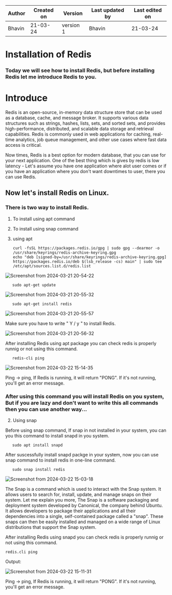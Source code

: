 | Author | Created on | Version | Last updated by | Last edited on |
| ------ | ---------- | ------- | --------------- | -------------- |
| Bhavin    | 21-03-24   | version 1 | Bhavin         | 21-03-24       |

# Installation of Redis
### Today we will see how to install Redis, but before installing Redis let me introduce Redis to you.

# Introduce
Redis is an open-source, in-memory data structure store that can be used as a database, cache, and message broker. It supports various data structures such as strings, hashes, lists, sets, and sorted sets, and provides high-performance, distributed, and scalable data storage and retrieval capabilities. Redis is commonly used in web applications for caching, real-time analytics, job queue management, and other use cases where fast data access is critical.

Now times, Redis is a best option for modern database, that you can use for your next application. One of the best thing which is gives by redis is low latency - Let's assume you have one application where alot user comes or if you have an application where you don't want downtimes to user, there you can use Redis.

## Now let's install Redis on Linux.
### There is two way to install Redis.
1. To install using apt command
2. To install using snap command


1. using apt

       curl -fsSL https://packages.redis.io/gpg | sudo gpg --dearmor -o /usr/share/keyrings/redis-archive-keyring.gpg
       echo "deb [signed-by=/usr/share/keyrings/redis-archive-keyring.gpg] https://packages.redis.io/deb $(lsb_release -cs) main" | sudo tee /etc/apt/sources.list.d/redis.list

![Screenshot from 2024-03-21 20-54-22](https://github.com/Bhavin0099/snaatak/assets/153531232/887b5f0f-367c-4983-b8bb-578a00eb818b)

       sudo apt-get update

![Screenshot from 2024-03-21 20-55-32](https://github.com/Bhavin0099/snaatak/assets/153531232/9c38408d-1fb0-4a13-a95e-0f7df3d9cca2)

       sudo apt-get install redis

![Screenshot from 2024-03-21 20-55-57](https://github.com/Bhavin0099/snaatak/assets/153531232/65d3fd95-bde6-448e-8abc-500924c55d52)

Make sure you have to write " Y / y " to install Redis.

![Screenshot from 2024-03-21 20-56-32](https://github.com/Bhavin0099/snaatak/assets/153531232/989b7577-3915-4aff-9b72-e9a832419e14)

After installing Redis using apt package you can check redis is properly runnig or not using this command.

       redis-cli ping

![Screenshot from 2024-03-22 15-14-35](https://github.com/Bhavin0099/snaatak/assets/153531232/a1350acd-b2f4-4cea-ab5d-f08a17f27082)

Ping -> ping, If Redis is running, it will return "PONG". If it's not running, you'll get an error message.


### After using this command you will install Redis on you system, But if you are lazy and don't want to write this all commands then you can use another way...

2. Using snap

Before using snap command, If snap in not installed in your system, you can you this command to install snapd in you system.

       sudo apt install snapd

After suscessfully install snapd packge in your system, now you can use snap command to install redis in one-line command.

       sudo snap install redis
       
![Screenshot from 2024-03-22 15-03-18](https://github.com/Bhavin0099/snaatak/assets/153531232/6578c2f6-2f1a-4250-af51-b872ede1e5a1)

The Snap is a command which is used to interact with the Snap system. It allows users to search for, install, update, and manage snaps on their system. Let me explain you more, The Snap is a software packaging and deployment system developed by Canonical, the company behind Ubuntu. It allows developers to package their applications and all their dependencies into a single, self-contained package called a "snap". These snaps can then be easily installed and managed on a wide range of Linux distributions that support the Snap system.

After installing Redis using snapd you can check redis is properly runnig or not using this command.
   
    redis.cli ping

Output:

![Screenshot from 2024-03-22 15-11-31](https://github.com/Bhavin0099/snaatak/assets/153531232/6bdf79db-4638-4ae3-ba0b-0fcb945e7687)

Ping -> ping, If Redis is running, it will return "PONG". If it's not running, you'll get an error message.

